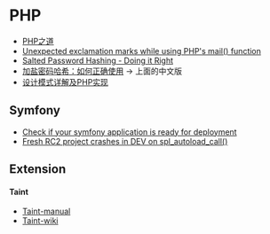 PHP  
==========

- [PHP之道](http://wulijun.github.io/php-the-right-way/)  
- [Unexpected exclamation marks while using PHP's mail() function](http://brightlemon.com/blog/unexpected-exclamation-marks-while-using-phps-mail-function-0)  
- [Salted Password Hashing - Doing it Right](https://crackstation.net/hashing-security.htm)
- [加盐密码哈希：如何正确使用](http://blog.jobbole.com/61872/) -> 上面的中文版
- [设计模式详解及PHP实现](http://yansu.org/2014/04/19/implement-design-patterns-by-php.html)

Symfony
----------

- [Check if your symfony application is ready for deployment](http://symfony-check.org/)  
- [Fresh RC2 project crashes in DEV on spl_autoload_call()](http://trac.symfony-project.org/ticket/1430)  

Extension
----------

#### Taint
- [Taint-manual](http://cn2.php.net/manual/zh/book.taint.php)  
- [Taint-wiki](https://wiki.php.net/rfc/taint)  